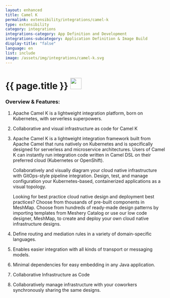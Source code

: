 ```yaml
---
layout: enhanced
title: Camel K
permalink: extensibility/integrations/camel-k
type: extensibility
category: integrations
integrations-category: App Definition and Development
integrations-subcategory: Application Definition & Image Build
display-title: "false"
language: en
list: include
image: /assets/img/integrations/camel-k.svg
---
```


<h1>{{ page.title }} <img src="{{ page.image }}" style="width: 35px; height: 35px;" /></h1>


<!-- This needs replaced with the Category property, not the sub-category.
 #### About: Apache Camel K is a lightweight integration platform, born on Kubernetes, with serverless superpowers. -->

### Overview & Features:

1. Apache Camel K is a lightweight integration platform, born on Kubernetes, with serverless superpowers.

2. Collaborative and visual infrastructure as code for Camel K

4. Apache Camel K is a lightweight integration framework built from Apache Camel that runs natively on Kubernetes and is specifically designed for serverless and microservice architectures.
Users of Camel K can instantly run integration code written in Camel DSL on their preferred cloud (Kubernetes or OpenShift).


    Collaboratively and visually diagram your cloud native infrastructure with GitOps-style pipeline integration. Design, test, and manage configuration your Kubernetes-based, containerized applications as a visual topology.



    Looking for best practice cloud native design and deployment best practices? Choose from thousands of pre-built components in MeshMap. Choose from hundreds of ready-made design patterns by importing templates from Meshery Catalog or use our low code designer, MeshMap, to create and deploy your own cloud native infrastructure designs.



5. Define routing and mediation rules in a variety of domain-specific languages.

6. Enables easier integration with all kinds of transport or messaging models.

7. Minimal dependencies for easy embedding in any Java application.

8. Collaborative Infrastructure as Code

9. Collaboratively manage infrastructure with your coworkers synchronously sharing the same designs.

